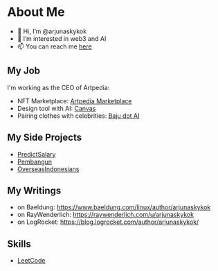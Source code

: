 # About Me

- 👋 Hi, I’m @arjunaskykok
- 👀 I’m interested in web3 and AI
- 📫 You can reach me [here](https://twitter.com/arjunaskykok)

## My Job

I'm working as the CEO of Artpedia:
- NFT Marketplace: [Artpedia Marketplace](https://artpedia.io)
- Design tool with AI: [Canvas](https://canvas.artpedia.io)
- Pairing clothes with celebrities: [Baju dot AI](https://baju.ai)

## My Side Projects
- [PredictSalary](https://predictsalary.com)
- [Pembangun](https://pembangun.net)
- [OverseasIndonesians](https://twitter.com/OverseasIND)

## My Writings
- on Baeldung: https://www.baeldung.com/linux/author/arjunaskykok
- on RayWenderlich: https://raywenderlich.com/u/arjunaskykok
- on LogRocket: https://blog.logrocket.com/author/arjunaskykok/

## Skills
- [LeetCode](https://leetcode.com/arjunaskykok/)

<!---
arjunaskykok/arjunaskykok is a ✨ special ✨ repository because its `README.md` (this file) appears on your GitHub profile.
You can click the Preview link to take a look at your changes.
--->
